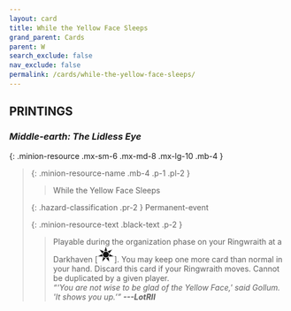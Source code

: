 ```yaml
---
layout: card
title: While the Yellow Face Sleeps
grand_parent: Cards
parent: W
search_exclude: false
nav_exclude: false
permalink: /cards/while-the-yellow-face-sleeps/
---
```


## PRINTINGS


### _Middle-earth: The Lidless Eye_

{: .minion-resource .mx-sm-6 .mx-md-8 .mx-lg-10 .mb-4 }
> {: .minion-resource-name .mb-4 .p-1 .pl-2 }
> > <div class="hazard-mp"></div>
> > <div class="card-name">While the Yellow Face Sleeps</div>
>
> {: .hazard-classification .pr-2 }
> Permanent-event
>
> {: .minion-resource-text .black-text .p-2 }
> > Playable during the organization phase on your Ringwraith at a Darkhaven \[![](/assets/images/dark-haven.svg)]. You may keep one more card than normal in your hand. Discard this card if your Ringwraith moves. Cannot be duplicated by a given player.   <br>_“‘You are not wise to be glad of the Yellow Face,' said Gollum. 'It shows you up.’”_ ***---&#65279;LotRII*** 
> 
